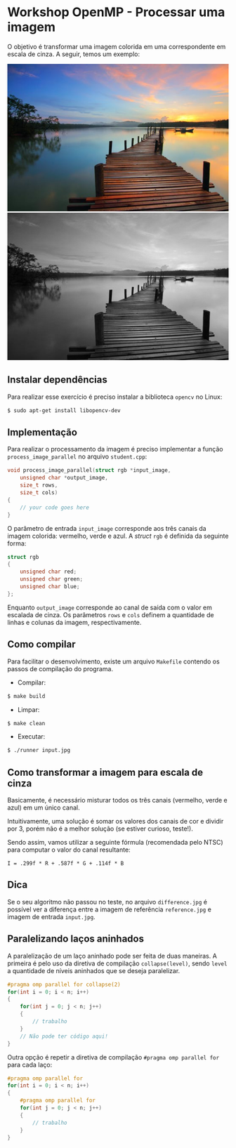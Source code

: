 # Workshop OpenMP -  Processar uma imagem

O objetivo é transformar uma imagem colorida em uma correspondente em escala de cinza. A seguir, temos um exemplo:

![](examples/colored.jpg) ![](examples/gray.jpg)

## Instalar dependências 
Para realizar esse exercício é preciso instalar a biblioteca `opencv` no Linux:

```bash
$ sudo apt-get install libopencv-dev
```

## Implementação

Para realizar o processamento da imagem é preciso implementar a função `process_image_parallel` no arquivo `student.cpp`:

```cpp
void process_image_parallel(struct rgb *input_image,
    unsigned char *output_image,
    size_t rows,
    size_t cols)
{
    // your code goes here
}
```
O parâmetro de entrada `input_image` corresponde aos três canais da imagem colorida: vermelho, verde e azul. A *struct* `rgb` é definida da seguinte forma:

```cpp
struct rgb
{
    unsigned char red;
    unsigned char green;
    unsigned char blue;
};
```
Enquanto `output_image` corresponde ao canal de saída com o valor em escalada de cinza. Os parâmetros `rows` e `cols` definem a quantidade de linhas e colunas da imagem, respectivamente.

## Como compilar

Para facilitar o desenvolvimento, existe um arquivo `Makefile` contendo os passos de compilação do programa.

- Compilar:
```bash
$ make build
```

- Limpar:

```bash
$ make clean
```

- Executar:
```bash
$ ./runner input.jpg
```

## Como transformar a imagem para escala de cinza

Basicamente, é necessário misturar todos os três canais (vermelho, verde e azul) em um único canal. 

Intuitivamente, uma solução é somar os valores dos canais de cor e dividir por 3, porém não é a melhor solução (se estiver curioso, teste!).

Sendo assim, vamos utilizar a seguinte fórmula (recomendada pelo NTSC) para computar o valor do canal resultante:

```
I = .299f * R + .587f * G + .114f * B
```

## Dica

Se o seu algoritmo não passou no teste, no arquivo `difference.jpg` é possível ver a diferença entre a imagem de referência `reference.jpg` e imagem de entrada `input.jpg`.

## Paralelizando laços aninhados

A paralelização de um laço aninhado pode ser feita de duas maneiras. A primeira é pelo uso da diretiva de compilação ```collapse(level)```, sendo ```level``` a quantidade de níveis aninhados que se deseja paralelizar.

```cpp
#pragma omp parallel for collapse(2)
for(int i = 0; i < n; i++)
{
    for(int j = 0; j < n; j++)
    {
        // trabalho
    }
    // Não pode ter código aqui!
}
```

Outra opção é repetir a diretiva de compilação ```#pragma omp parallel for``` para cada laço:

```cpp
#pragma omp parallel for
for(int i = 0; i < n; i++)
{
    #pragma omp parallel for
    for(int j = 0; j < n; j++)
    {
        // trabalho
    }
}
```